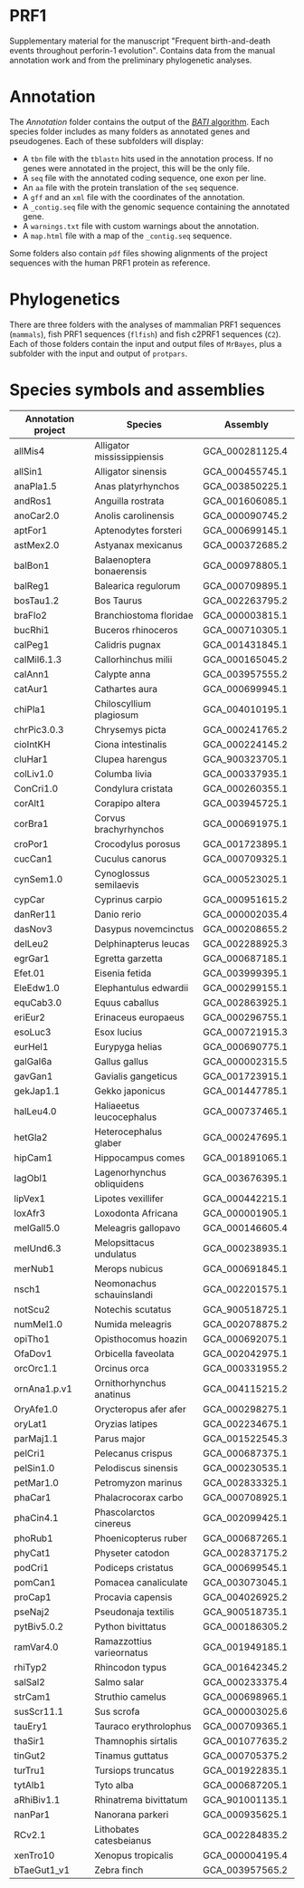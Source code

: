 # PRF1
Supplementary material for the manuscript "Frequent birth-and-death events throughout perforin-1 evolution". Contains data from the manual annotation work and from the preliminary phylogenetic analyses.
# Annotation
The *Annotation* folder contains the output of the [*BATI* algorithm](http://degradome.uniovi.es/downloads.html). Each species folder includes as many folders as annotated genes and pseudogenes. Each of these subfolders will display:

* A `tbn` file with the `tblastn` hits used in the annotation process. If no genes were annotated in the project, this will be the only file.
* A `seq` file with the annotated coding sequence, one exon per line.
* An `aa` file with the protein translation of the `seq` sequence.
* A `gff` and an `xml` file with the coordinates of the annotation.
* A `_contig.seq` file with the genomic sequence containing the annotated gene.
* A `warnings.txt` file with custom warnings about the annotation.
* A `map.html` file with a map of the `_contig.seq` sequence.

Some folders also contain `pdf` files showing alignments of the project sequences with the human PRF1 protein as reference.

# Phylogenetics
There are three folders with the analyses of mammalian PRF1 sequences (`mammals`), fish PRF1 sequences (`flfish`) and fish c2PRF1 sequences (`C2`). Each of those folders contain the input and output files of `MrBayes`, plus a subfolder with the input and output of `protpars`.

# Species symbols and assemblies


|Annotation project | Species | Assembly|
|---|---|---|
|allMis4 | Alligator mississippiensis | GCA_000281125.4|
|allSin1 | Alligator sinensis | GCA_000455745.1 |
|anaPla1.5 | Anas platyrhynchos | GCA_003850225.1|
|andRos1 | Anguilla rostrata | GCA_001606085.1 |
|anoCar2.0 | Anolis carolinensis | GCA_000090745.2|
|aptFor1 | Aptenodytes forsteri  | GCA_000699145.1|
|astMex2.0 | Astyanax mexicanus | GCA_000372685.2|
|balBon1 | Balaenoptera bonaerensis | GCA_000978805.1 |
|balReg1 | Balearica regulorum | GCA_000709895.1|
|bosTau1.2 | Bos Taurus | GCA_002263795.2|
|braFlo2 | Branchiostoma floridae | GCA_000003815.1|
|bucRhi1 | Buceros rhinoceros | GCA_000710305.1|
|calPeg1 | Calidris pugnax | GCA_001431845.1 |
|calMil6.1.3 | Callorhinchus milii | GCA_000165045.2|
|calAnn1 | Calypte anna  | GCA_003957555.2|
|catAur1 | Cathartes aura | GCA_000699945.1|
|chiPla1 | Chiloscyllium plagiosum | GCA_004010195.1|
|chrPic3.0.3 | Chrysemys picta | GCA_000241765.2|
|cioIntKH | Ciona intestinalis | GCA_000224145.2|
|cluHar1 | Clupea harengus | GCA_900323705.1|
|colLiv1.0 | Columba livia | GCA_000337935.1|
|ConCri1.0 | Condylura cristata | GCA_000260355.1|
|corAlt1 | Corapipo altera  | GCA_003945725.1|
|corBra1 | Corvus brachyrhynchos  | GCA_000691975.1|
|croPor1 | Crocodylus porosus | GCA_001723895.1|
|cucCan1 | Cuculus canorus | GCA_000709325.1|
|cynSem1.0 | Cynoglossus semilaevis | GCA_000523025.1|
|cypCar | Cyprinus carpio | GCA_000951615.2|
|danRer11 | Danio rerio | GCA_000002035.4|
|dasNov3 | Dasypus novemcinctus | GCA_000208655.2|
|delLeu2 | Delphinapterus leucas | GCA_002288925.3|
|egrGar1 | Egretta garzetta | GCA_000687185.1|
|Efet.01 | Eisenia fetida | GCA_003999395.1|
|EleEdw1.0 | Elephantulus edwardii | GCA_000299155.1|
|equCab3.0 | Equus caballus | GCA_002863925.1|
|eriEur2 | Erinaceus europaeus | GCA_000296755.1|
|esoLuc3 | Esox lucius | GCA_000721915.3|
|eurHel1 | Eurypyga helias  | GCA_000690775.1 |
|galGal6a | Gallus gallus | GCA_000002315.5|
|gavGan1 | Gavialis gangeticus | GCA_001723915.1|
|gekJap1.1 | Gekko japonicus | GCA_001447785.1|
|halLeu4.0 | Haliaeetus leucocephalus  | GCA_000737465.1|
|hetGla2 | Heterocephalus glaber  | GCA_000247695.1|
|hipCam1 | Hippocampus comes | GCA_001891065.1|
|lagObl1 | Lagenorhynchus obliquidens | GCA_003676395.1|
|lipVex1 | Lipotes vexillifer  | GCA_000442215.1|
|loxAfr3 | Loxodonta Africana | GCA_000001905.1|
|melGall5.0 | Meleagris gallopavo | GCA_000146605.4|
|melUnd6.3 | Melopsittacus undulatus | GCA_000238935.1|
|merNub1 | Merops nubicus | GCA_000691845.1|
|nsch1 | Neomonachus schauinslandi | GCA_002201575.1|
|notScu2 | Notechis scutatus | GCA_900518725.1|
|numMel1.0 | Numida meleagris  | GCA_002078875.2|
|opiTho1 | Opisthocomus hoazin | GCA_000692075.1 |
|OfaDov1 | Orbicella faveolata | GCA_002042975.1|
|orcOrc1.1 | Orcinus orca  | GCA_000331955.2|
|ornAna1.p.v1 | Ornithorhynchus anatinus | GCA_004115215.2|
|OryAfe1.0 | Orycteropus afer afer | GCA_000298275.1|
|oryLat1 | Oryzias latipes | GCA_002234675.1 |
|parMaj1.1 | Parus major | GCA_001522545.3|
|pelCri1 | Pelecanus crispus | GCA_000687375.1|
|pelSin1.0 | Pelodiscus sinensis | GCA_000230535.1|
|petMar1.0 | Petromyzon marinus | GCA_002833325.1|
|phaCar1 | Phalacrocorax carbo | GCA_000708925.1|
|phaCin4.1 | Phascolarctos cinereus | GCA_002099425.1|
|phoRub1 | Phoenicopterus ruber | GCA_000687265.1|
|phyCat1 | Physeter catodon | GCA_002837175.2|
|podCri1 | Podiceps cristatus | GCA_000699545.1|
|pomCan1 | Pomacea canaliculate | GCA_003073045.1|
|proCap1 | Procavia capensis | GCA_004026925.2|
|pseNaj2 | Pseudonaja textilis | GCA_900518735.1|
|pytBiv5.0.2 | Python bivittatus | GCA_000186305.2|
|ramVar4.0 | Ramazzottius varieornatus | GCA_001949185.1|
|rhiTyp2 | Rhincodon typus | GCA_001642345.2|
|salSal2 | Salmo salar | GCA_000233375.4|
|strCam1 | Struthio camelus | GCA_000698965.1|
|susScr11.1 | Sus scrofa | GCA_000003025.6|
|tauEry1 | Tauraco erythrolophus | GCA_000709365.1|
|thaSir1 | Thamnophis sirtalis | GCA_001077635.2|
|tinGut2 | Tinamus guttatus | GCA_000705375.2|
|turTru1 | Tursiops truncatus | GCA_001922835.1|
|tytAlb1 | Tyto alba  | GCA_000687205.1|
|aRhiBiv1.1 | Rhinatrema bivittatum | GCA_901001135.1|
|nanPar1 | Nanorana parkeri | GCA_000935625.1|
|RCv2.1 | Lithobates catesbeianus | GCA_002284835.2|
|xenTro10 | Xenopus tropicalis | GCA_000004195.4|
|bTaeGut1_v1 | Zebra finch | GCA_003957565.2|
